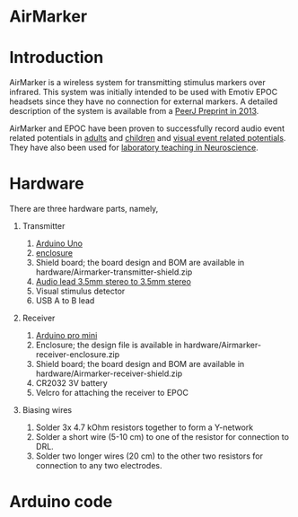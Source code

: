 # AirMarker

# Introduction

AirMarker is a wireless system for transmitting stimulus markers over infrared. This system was initially intended to be used with Emotiv EPOC headsets since they have no connection for external markers. A detailed description of the system is available from a [PeerJ Preprint in 2013](https://peerj.com/preprints/32/).

AirMarker and EPOC have been proven to successfully record audio event related potentials in [adults](https://peerj.com/articles/38/) and [children](https://peerj.com/articles/907/) and [visual event related potentials](https://www.ncbi.nlm.nih.gov/pubmed/26057115). They have also been used for [laboratory teaching in Neuroscience](http://www.funjournal.org/wp-content/uploads/2017/01/june-15-104.pdf). 

# Hardware 

There are three hardware parts, namely, 

1. Transmitter

   1. [Arduino Uno](http://au.element14.com/arduino-org/a000073/arduino-uno-smd-dev-kit/dp/2285200) 
   2. [enclosure](http://au.element14.com/arduino-org/a000009/arduino-enclosure-abs-pc-black/dp/1848692)
   3. Shield board; the board design and BOM are available in hardware/Airmarker-transmitter-shield.zip
   4. [Audio lead 3.5mm stereo to 3.5mm stereo](http://au.element14.com/pro-signal/av13646/lead-3-5mm-s-jack-jack-1-2m/dp/3712278)
   5. Visual stimulus detector
   6. USB A to B lead
   
2. Receiver

   1. [Arduino pro mini](https://littlebirdelectronics.com.au/products/arduino-pro-mini-328-3-3v-8mhz-1)
   2. Enclosure; the design file is available in hardware/Airmarker-receiver-enclosure.zip
   3. Shield board; the board design and BOM are available in hardware/Airmarker-receiver-shield.zip
   4. CR2032 3V battery
   5. Velcro for attaching the receiver to EPOC

3. Biasing wires

   1. Solder 3x 4.7 kOhm resistors together to form a Y-network
   2. Solder a short wire (5-10 cm) to one of the resistor for connection to DRL.
   3. Solder two longer wires (20 cm) to the other two resistors for connection to any two electrodes.
   

# Arduino code

